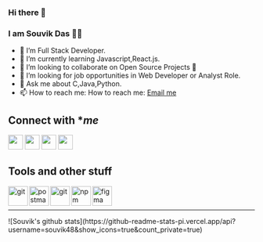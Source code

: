 ### Hi there 👋

<!--
**Souvik48/Souvik48** is a ✨ _special_ ✨ repository because its `README.md` (this file) appears on your GitHub profile.
Here are some ideas to get you started: -->

### I am Souvik Das :man_technologist:

- 🔭 I’m Full Stack Developer.
- :blue_book: I’m currently learning Javascript,React.js.
- 👯 I’m looking to collaborate on Open Source Projects :sparkling_heart: 
- 🤔 I’m looking for job opportunities in Web Developer or Analyst Role.
- 💬 Ask me about C,Java,Python.
- 📫 How to reach me: How to reach me: [Email me](mailto:iamsouvikdas48@gmail.com)

## Connect with **me*
[<img height="30" src="https://img.shields.io/badge/twitter-%231DA1F2.svg?&style=for-the-badge&logo=twitter&logoColor=white" />](https://twitter.com/souvik_48)
[<img height="30" src="https://img.shields.io/badge/instagram-%23E4405F.svg?&style=for-the-badge&logo=instagram&logoColor=white" />](https://www.instagram.com/souvik_36/)
[<img height="30" src="https://img.shields.io/badge/gmail-D14836?&style=for-the-badge&logo=gmail&logoColor=white" />](mailto:iamsouvikdas48@gmail.com)
[<img height="30" src="https://img.shields.io/badge/linkedin-%230077B5.svg?&style=for-the-badge&logo=linkedin&logoColor=white" />](https://https://www.linkedin.com/in/souvik-das-aa716a191/)
<!--[<img height="30" src="https://img.shields.io/badge/medium-%2312100E.svg?&style=for-the-badge&logo=medium&logoColor=white">](https://medium.com/@theshubhagrwl)
-->

## Tools and other stuff
<img align="left" alt="git" width="40px" src="https://www.vectorlogo.zone/logos/git-scm/git-scm-icon.svg" />
<img align="left" alt="postman" width="40px" src="https://www.vectorlogo.zone/logos/getpostman/getpostman-icon.svg" />
<img align="left" alt="git" width="40px" src="https://www.vectorlogo.zone/logos/github/github-tile.svg" />
<img align="left" alt="npm" width="40px" src="https://www.vectorlogo.zone/logos/visualstudio_code/visualstudio_code-icon.svg" />
<img align="left" alt="figma" width="40px" src="https://www.vectorlogo.zone/logos/figma/figma-icon.svg" />
<br />
<br />
<hr />
![Souvik's github stats](https://github-readme-stats-pi.vercel.app/api?username=souvik48&show_icons=true&count_private=true)
